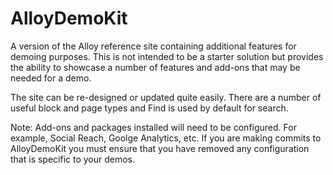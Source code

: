 # AlloyDemoKit
A version of the Alloy reference site containing additional features for demoing purposes.  This is not intended to be a starter solution but provides the ability to showcase a number of features and add-ons that may be needed for a demo.

The site can be re-designed or updated quite easily.  There are a number of useful block and page types and Find is used by default for search.

Note:  Add-ons and packages installed will need to be configured.  For example, Social Reach, Goolge Analytics, etc. 
If you are making commits to AlloyDemoKit you must ensure that you have removed any configuration that is specific to your demos.
